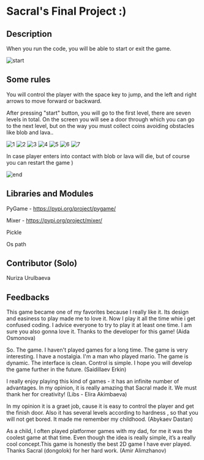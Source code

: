 # Sacral's Final Project :)

## Description 
When you run the code, you will be able to start or exit the game. 

![start](https://user-images.githubusercontent.com/73421109/102816685-a1c62580-43f8-11eb-96dd-3d7b693b419c.jpg)

## Some rules


You will control the player with the space key to jump, and the left and right arrows to move forward or backward. 

After pressing "start" button, you will go to the first level, there are seven levels in total. On the screen you will see a door through which you can go to the next level, but on the way you must collect coins avoiding obstacles like blob and lava..
 
![1](https://user-images.githubusercontent.com/73421109/102816684-a1c62580-43f8-11eb-8cf5-cd0c92ef83c7.jpg)
![2](https://user-images.githubusercontent.com/73421109/102816688-a25ebc00-43f8-11eb-82bc-3ff09dc590bf.jpg)
![3](https://user-images.githubusercontent.com/73421109/102816689-a25ebc00-43f8-11eb-85f2-15f4c657d33f.jpg)
![4](https://user-images.githubusercontent.com/73421109/102816690-a2f75280-43f8-11eb-8759-460bd46787d5.jpg)
![5](https://user-images.githubusercontent.com/73421109/102816678-9f63cb80-43f8-11eb-938b-6a2d37cfa228.jpg)
![6](https://user-images.githubusercontent.com/73421109/102816681-a12d8f00-43f8-11eb-85e1-69d872c48e19.jpg)
![7](https://user-images.githubusercontent.com/73421109/102816683-a12d8f00-43f8-11eb-975b-c8e5afd34eb8.jpg)
 

In case player enters into contact with blob or lava will die, but of course you can restart the game )

![end](https://user-images.githubusercontent.com/73421109/102816680-a094f880-43f8-11eb-9c0e-15f0922fd521.jpg)

## Libraries and Modules

PyGame - https://pypi.org/project/pygame/

Mixer - https://pypi.org/project/mixer/

Pickle

Os path

## Contributor (Solo)

Nuriza Urulbaeva

## Feedbacks

This game became one of my favorites because I really like it. Its design and easiness to play made me to love it. Now I play it all the time whie i get confused coding. I advice everyone to try to play it at least one time. I am sure you also gonna love it. Thanks to the developer for this game! (Aida Osmonova)

So. The game. I haven't played games for a long time. The game is very interesting. I have a nostalgia. I'm a man who played mario. The game is dynamic. The interface is clean.
Control is simple. I hope you will develop the game further in the future. (Saidillaev Erkin)

I really enjoy playing this kind of games - it has an infinite number of advantages. In my opinion, it is really amazing that Sacral made it. We must thank her for creativity! (Libs - Elira Akimbaeva)

In my opinion it is a graet job, cause it is easy to control the player and get the finish door. Also it has several levels according to hardness , so that you will not get bored. It made me remember my childhood. (Abykaev Dastan)

As a child, I often played platformer games with my dad, for me it was the coolest game at that time. Even though the idea is really simple, it’s a really cool concept.This game is honestly the best 2D game I have ever played. Thanks Sacral (dongolok) for her hard work. (Amir Alimzhanov)
